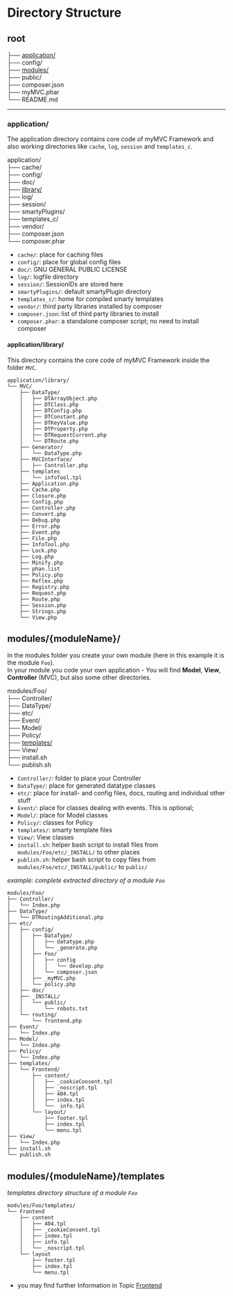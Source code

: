 <!--[:Getting Started]-->

# Directory Structure

## root

├── [application/](#application)  
├── config/  
├── [modules/](#modules-moduleName)  
├── public/  
├── composer.json  
├── myMVC.phar  
└── README.md  

---

<a id="application"></a>
### application/ 

The application directory contains core code of myMVC Framework and also working directories like `cache`, `log`, `session` and `templates_c`.

application/  
├── cache/  
├── config/  
├── doc/  
├── [library/](#application-library)  
├── log/  
├── session/  
├── smartyPlugins/  
├── templates_c/  
├── vendor/  
├── composer.json  
└── composer.phar  

- `cache/`: place for caching files
- `config/`: place for global config files
- `doc/`: GNU GENERAL PUBLIC LICENSE
- `log/`: logfile directory
- `session/`: SessionIDs are stored here
- `smartyPlugins/`: default smartyPlugin directory
- `templates_c/`: home for compiled smarty templates
- `vendor/`: third party libraries installed by composer
- `composer.json`: list of third party libraries to install
- `composer.phar`: a standalone composer script; no need to install composer


<a id="application-library"></a>
#### application/library/ 

This directory contains the core code of myMVC Framework inside the folder `MVC`.

~~~
application/library/
└── MVC/
    ├── DataType/
    │   ├── DTArrayObject.php
    │   ├── DTClass.php
    │   ├── DTConfig.php
    │   ├── DTConstant.php
    │   ├── DTKeyValue.php
    │   ├── DTProperty.php
    │   ├── DTRequestCurrent.php
    │   └── DTRoute.php
    ├── Generator/
    │   └── DataType.php
    ├── MVCInterface/
    │   ├── Controller.php
    ├── templates
    │   └── infoTool.tpl    
    ├── Application.php
    ├── Cache.php
    ├── Closure.php
    ├── Config.php
    ├── Controller.php
    ├── Convert.php
    ├── Debug.php
    ├── Error.php
    ├── Event.php
    ├── File.php
    ├── InfoTool.php
    ├── Lock.php
    ├── Log.php
    ├── Minify.php
    ├── phan.list
    ├── Policy.php
    ├── Reflex.php
    ├── Registry.php
    ├── Request.php
    ├── Route.php
    ├── Session.php
    ├── Strings.php    
    └── View.php
~~~

<a id="modules-moduleName"></a>
## modules/{moduleName}/ 

In the modules folder you create your own module (here in this example it is the module `Foo`).  
In your module you code your own application - You will find **Model**, **View**, **Controller** (MVC), but also some other directories.

modules/Foo/  
├── Controller/  
├── DataType/  
├── etc/  
├── Event/  
├── Model/  
├── Policy/  
├── [templates/](#modules-moduleName-templates)  
├── View/  
├── install.sh  
└── publish.sh  

- `Controller/`: folder to place your Controller
- `DataType/`: place for generated datatype classes
- `etc/`: place for install- and config files, docs, routing and individual other stuff
- `Event/`: place for classes dealing with events. This is optional;
- `Model/`: place for Model classes
- `Policy/`: classes for Policy
- `templates/`: smarty template files
- `View/`: View classes
- `install.sh`: helper bash script to install files from `modules/Foo/etc/_INSTALL/` to other places
- `publish.sh`: helper bash script to copy files from `modules/Foo/etc/_INSTALL/public/` to `public/`

_example: complete extracted directory of a module `Foo`_  
~~~
modules/Foo/
├── Controller/
│   └── Index.php
├── DataType/
│   └── DTRoutingAdditional.php
├── etc/
│   ├── config/
│   │   ├── DataType/
│   │   │   ├── datatype.php
│   │   │   └── _generate.php
│   │   ├── Foo/
│   │   │   ├── config
│   │   │   │   └── develop.php
│   │   │   └── composer.json
│   │   ├── _myMVC.php
│   │   └── policy.php
│   ├── doc/
│   ├── _INSTALL/
│   │   └── public/
│   │       └── robots.txt
│   └── routing/
│       └── frontend.php
├── Event/
│   └── Index.php
├── Model/
│   └── Index.php
├── Policy/
│   └── Index.php
├── templates/
│   └── Frontend/
│       ├── content/
│       │   ├── _cookieConsent.tpl
│       │   ├── _noscript.tpl
│       │   ├── 404.tpl
│       │   ├── index.tpl
│       │   └──  info.tpl
│       └── layout/
│           ├── footer.tpl
│           ├── index.tpl
│           └── menu.tpl
├── View/
│   └── Index.php
├── install.sh
└── publish.sh
~~~

<a id="modules-moduleName-templates"></a>
## modules/{moduleName}/templates 

_templates directory structure of a module `Foo`_  
~~~
modules/Foo/templates/
└── Frontend
    ├── content
    │   ├── 404.tpl
    │   ├── _cookieConsent.tpl
    │   ├── index.tpl
    │   ├── info.tpl
    │   └── _noscript.tpl
    └── layout
        ├── footer.tpl
        ├── index.tpl
        └── menu.tpl

~~~
- you may find further Information in Topic [Frontend](/2.x/frontend)